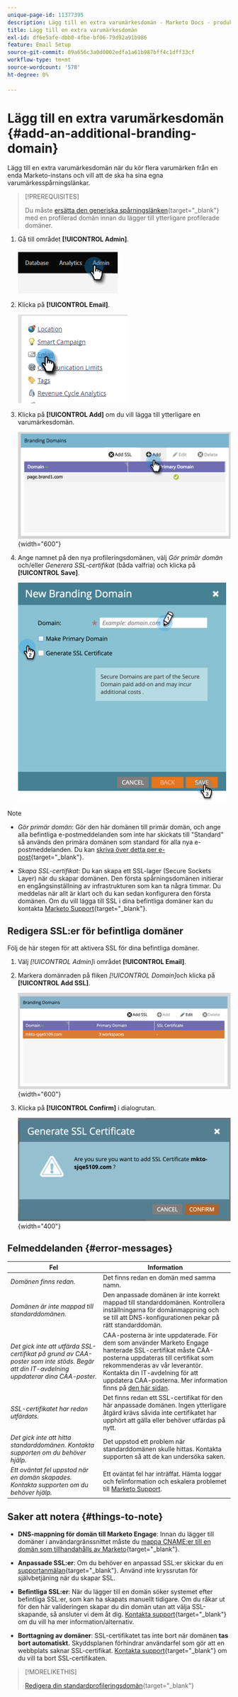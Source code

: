 ```yaml
---
unique-page-id: 11377395
description: Lägg till en extra varumärkesdomän - Marketo Docs - produktdokumentation
title: Lägg till en extra varumärkesdomän
exl-id: df6e5afe-dbb0-4fbe-bf06-79d92a91b986
feature: Email Setup
source-git-commit: 09a656c3a0d0002edfa1a61b987bff4c1dff33cf
workflow-type: tm+mt
source-wordcount: '578'
ht-degree: 0%

---
```


# Lägg till en extra varumärkesdomän {#add-an-additional-branding-domain}

Lägg till en extra varumärkesdomän när du kör flera varumärken från en enda Marketo-instans och vill att de ska ha sina egna varumärkesspårningslänkar.

>[!PREREQUISITES]
>
>Du måste [ersätta den generiska spårningslänken](/help/marketo/product-docs/administration/email-setup/add-multiple-branding-domains/edit-your-default-branding-domain.md){target="_blank"} med en profilerad domän innan du lägger till ytterligare profilerade domäner.

1. Gå till området **[!UICONTROL Admin]**.

   ![](assets/add-an-additional-branding-domain-1.png)

1. Klicka på **[!UICONTROL Email]**.

   ![](assets/add-an-additional-branding-domain-2.png)

1. Klicka på **[!UICONTROL Add]** om du vill lägga till ytterligare en varumärkesdomän.

   ![](assets/add-an-additional-branding-domain-3.png){width="600"}

1. Ange namnet på den nya profileringsdomänen, välj _Gör primär domän_ och/eller _Generera SSL-certifikat_ (båda valfria) och klicka på **[!UICONTROL Save]**.

   ![](assets/add-an-additional-branding-domain-4.png)

>[!NOTE]
>
>* _Gör primär domän_: Gör den här domänen till primär domän, och ange alla befintliga e-postmeddelanden som inte har skickats till &quot;Standard&quot; så används den primära domänen som standard för alla nya e-postmeddelanden. Du kan [skriva över detta per e-post](/help/marketo/product-docs/administration/email-setup/add-multiple-branding-domains/overwrite-primary-domain-for-emails.md){target="_blank"}.
>
>* _Skapa SSL-certifikat_: Du kan skapa ett SSL-lager (Secure Sockets Layer) när du skapar domänen. Den första spårningsdomänen initierar en engångsinställning av infrastrukturen som kan ta några timmar. Du meddelas när allt är klart och du kan sedan konfigurera den första domänen. Om du vill lägga till SSL i dina befintliga domäner kan du kontakta [Marketo Support](https://nation.marketo.com/t5/support/ct-p/Support){target="_blank"}.

## Redigera SSL:er för befintliga domäner

Följ de här stegen för att aktivera SSL för dina befintliga domäner.

1. Välj _[!UICONTROL Admin]_&#x200B;i området **[!UICONTROL Email]**.

1. Markera domänraden på fliken _[!UICONTROL Domain]_&#x200B;och klicka på&#x200B;**[!UICONTROL Add SSL]**.

   ![Admin - E-post - Domän - Lägg till SSL](./assets/admin-email-branding-domain-add-ssl.png){width="600"}

1. Klicka på **[!UICONTROL Confirm]** i dialogrutan.

   ![Lägg till SSL - Bekräfta](./assets/generate-ssl-cert-confirm.png){width="400"}

## Felmeddelanden {#error-messages}

<table><thead>
  <tr>
    <th>Fel</th>
    <th>Information</th>
  </tr></thead>
<tbody>
<tr>
    <td><i>Domänen finns redan.</i></td>
    <td>Det finns redan en domän med samma namn.</td>
  </tr>
  <tr>
    <td><i>Domänen är inte mappad till standarddomänen.</i></td>
    <td>Den anpassade domänen är inte korrekt mappad till standarddomänen. Kontrollera inställningarna för domänmappning och se till att DNS-konfigurationen pekar på rätt standarddomän.</td>
  </tr>
  <tr>
    <td><i>Det gick inte att utfärda SSL-certifikat på grund av CAA-poster som inte stöds. Begär att din IT-avdelning uppdaterar dina CAA-poster.</i></td>
    <td>CAA-posterna är inte uppdaterade. För dem som använder Marketo Engage hanterade SSL-certifikat måste CAA-posterna uppdateras till certifikat som rekommenderas av vår leverantör. Kontakta din IT-avdelning för att uppdatera CAA-posterna. Mer information finns på <a href="https://nation.marketo.com/t5/product-blogs/changes-to-marketo-engage-secured-domains-platform/ba-p/329305#M2246">den här sidan</a>.</td>
  </tr>
  <tr>
    <td><i>SSL-certifikatet har redan utfärdats.</i></td>
    <td>Det finns redan ett SSL-certifikat för den här anpassade domänen. Ingen ytterligare åtgärd krävs såvida inte certifikatet har upphört att gälla eller behöver utfärdas på nytt.</td>
  </tr>
  <tr>
    <td><i>Det gick inte att hitta standarddomänen. Kontakta supporten om du behöver hjälp.</i></td>
    <td>Det uppstod ett problem när standarddomänen skulle hittas. Kontakta supporten så att de kan undersöka saken.</td>
  </tr>
  <tr>
    <td><i>Ett oväntat fel uppstod när en domän skapades. Kontakta supporten om du behöver hjälp.</i></td>
    <td>Ett oväntat fel har inträffat. Hämta loggar och felinformation och eskalera problemet till <a href="https://nation.marketo.com/t5/support/ct-p/Support" target="_blank">Marketo Support</a>.</td>
  </tr>
</tbody></table>

## Saker att notera {#things-to-note}

* **DNS-mappning för domän till Marketo Engage**: Innan du lägger till domäner i användargränssnittet måste du [mappa CNAME:er till en domän som tillhandahålls av Marketo](https://experienceleague.adobe.com/en/docs/marketo/using/getting-started/initial-setup/setup-steps#customize-your-landing-page-urls-with-a-cname){target="_blank"}.

* **Anpassade SSL:er**: Om du behöver en anpassad SSL:er skickar du en [supportanmälan](https://nation.marketo.com/t5/support/ct-p/Support){target="_blank"}. Använd inte kryssrutan för självbetjäning när du skapar SSL.

* **Befintliga SSL:er**: När du lägger till en domän söker systemet efter befintliga SSL:er, som kan ha skapats manuellt tidigare. Om du råkar ut för den här valideringen skapar du din domän utan att välja SSL-skapande, så ansluter vi dem åt dig. [Kontakta support](https://nation.marketo.com/t5/support/ct-p/Support){target="_blank"} om du vill ha mer information/alternativ.

* **Borttagning av domäner**: SSL-certifikatet tas inte bort när domänen **tas bort automatiskt.** Skyddsplanen förhindrar användarfel som gör att en webbplats saknar SSL-certifikat. [Kontakta support](https://nation.marketo.com/t5/support/ct-p/Support){target="_blank"} om du vill ta bort SSL-certifikaten.

>[!MORELIKETHIS]
>
>[Redigera din standardprofileringsdomän](/help/marketo/product-docs/administration/email-setup/add-multiple-branding-domains/edit-your-default-branding-domain.md){target="_blank"}
